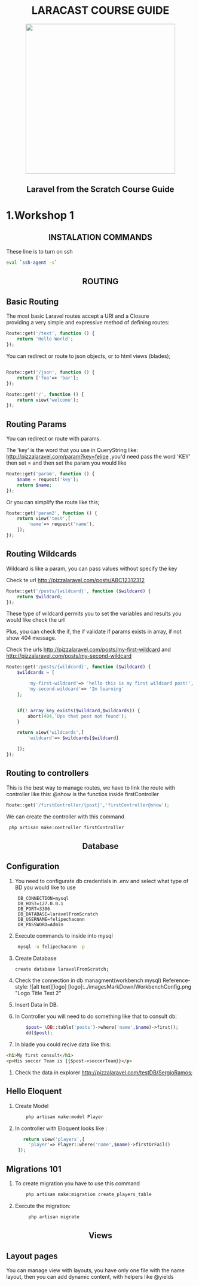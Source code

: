 <h1 align="center">LARACAST COURSE GUIDE </h1>
<p align="center"><img src="https://res.cloudinary.com/dtfbvvkyp/image/upload/v1566331377/laravel-logolockup-cmyk-red.svg" width="400"></p>
<h2 align="center"> Laravel from the Scratch Course Guide</h2>

# 1.Workshop 1

<h2 align="center">INSTALATION COMMANDS</h2>

<p>These line is to turn on ssh </p>

```bash
eval `ssh-agent -s`
```

<h2 align="center">ROUTING</h2>

## Basic Routing

<p>The most basic Laravel routes accept a URI and a Closure</br>providing a very simple and expressive method of defining routes:
</p>

```php
Route::get('/text', function () {
    return 'Hello World';
});
```

<p>You can redirect or route to json objects, or to html views (blades);
</p>

```php

Route::get('/json', function () {
    return ['foo'=> 'bar'];
});

Route::get('/', function () {
    return view('welcome');
});
```

## Routing Params

You can redirect or route with params.

The 'key' is the word that you use in QueryString like: http://pizzalaravel.com/param?key=felipe ,you'd need pass the word 'KEY' then set = and then set the param you would like

```php
Route::get('param', function () {
    $name = request('key');
    return $name;
});
```

Or you can simplify the route like this;

```php
Route::get('param2', function () {
    return view('test',[
        'name'=> request('name'),
    ]);
});
```

## Routing Wildcards

Wildcard is like a param, you can pass values without specify the key

Check te url http://pizzalaravel.com/posts/ABC12312312

```php
Route::get('/posts/{wildcard}', function ($wildcard) {
    return $wildcard;
});

```

These type of wildcard permits you to set the variables and results you would like check the url

Plus, you can check the if, the if validate if params exists in array, if not show 404 message.

Check the urls http://pizzalaravel.com/posts/my-first-wildcard and http://pizzalaravel.com/posts/my-second-wildcard

```php
Route::get('/posts/{wildcard}', function ($wildcard) {
    $wildcards = [

        'my-first-wildcard'=> 'hello this is my first wildcard post!',
        'my-second-wildcard'=> 'Im learning'
    ];


    if(! array_key_exists($wildcard,$wildcards)) {
        abort(404,'Ups that post not found');
    }

    return view('wildcards',[
        'wildcard'=> $wildcards[$wildcard]

    ]);
});

```

## Routing to controllers

This is the best way to manage routes, we have to link the route with controller
like this:
@show is the functios inside firstController

```php
Route::get('/firstController/{post}','firstController@show');
```

We can create the controller with this command

```bash
 php artisan make:controller firstController
```

<h2 align="center">Database</h2>

## Configuration

1. You need to configurate db credentials in .env and select what type of BD you would like to use

    ```.env
     DB_CONNECTION=mysql
     DB_HOST=127.0.0.1
     DB_PORT=3306
     DB_DATABASE=laravelFromScratch
     DB_USERNAME=felipechaconn
     DB_PASSWORD=Admin

    ```

2. Execute commands to inside into mysql
    ```bash
     mysql -u felipechaconn -p
    ```
3. Create Database
    ```bash
    create database laravelFromScratch;
    ```
4. Check the connection in db managment(workbench mysql)
   Reference-style:
   ![alt text][logo]
   [logo]:../imagesMarkDown/WorkbenchConfig.png "Logo Title Text 2"
5. Insert Data in DB.
6. In Controller you will need to do something like that to consult db:
    ```php
        $post= \DB::table('posts')->where('name',$name)->first();
        dd($post);
    ```
7. In blade you could recive data like this:

```html
<h1>My first consult</h1>
<p>His soccer Team is {{$post->soccerTeam}}</p>
```

1. Check the data in explorer http://pizzalaravel.com/testDB/SergioRamos;

## Hello Eloquent

1. Create Model
    ```bash
        php artisan make:model Player
    ```
2. In controller with Eloquent looks like :
    ```php
       return view('players',[
         'player'=> Player::where('name',$name)->firstOrFail()
     ]);
    ```

## Migrations 101

1. To create migration you have to use this command
    ```bash
        php artisan make:migration create_players_table
    ```
2. Execute the migration:
    ```bash
         php artisan migrate
    ```

<h2 align="center">Views</h2>

## Layout pages

You can manage view with layouts, you have only one file with the name
layout, then you can add dynamic content, with helpers like @yields

